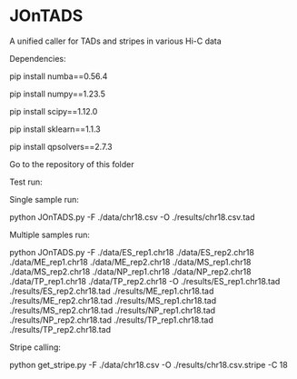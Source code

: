 # JOnTADS
A unified caller for TADs and stripes in various Hi-C data

Dependencies:

pip install numba==0.56.4

pip install numpy==1.23.5

pip install scipy==1.12.0

pip install sklearn==1.1.3

pip install qpsolvers==2.7.3

Go to the repository of this folder

Test run:

Single sample run:

python JOnTADS.py -F ./data/chr18.csv -O ./results/chr18.csv.tad

Multiple samples run:

python JOnTADS.py -F ./data/ES_rep1.chr18 ./data/ES_rep2.chr18 ./data/ME_rep1.chr18 ./data/ME_rep2.chr18 ./data/MS_rep1.chr18 ./data/MS_rep2.chr18 ./data/NP_rep1.chr18 ./data/NP_rep2.chr18 ./data/TP_rep1.chr18 ./data/TP_rep2.chr18 -O ./results/ES_rep1.chr18.tad ./results/ES_rep2.chr18.tad ./results/ME_rep1.chr18.tad ./results/ME_rep2.chr18.tad ./results/MS_rep1.chr18.tad ./results/MS_rep2.chr18.tad ./results/NP_rep1.chr18.tad ./results/NP_rep2.chr18.tad ./results/TP_rep1.chr18.tad ./results/TP_rep2.chr18.tad

Stripe calling:

python get_stripe.py -F ./data/chr18.csv -O ./results/chr18.csv.stripe -C 18

